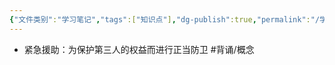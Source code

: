 ```yaml
---
{"文件类别":"学习笔记","tags":["知识点"],"dg-publish":true,"permalink":"/学习笔记/知识点cheese/紧急援助/","dgPassFrontmatter":true}
---
```


- 紧急援助：为保护第三人的权益而进行正当防卫 #背诵/概念 